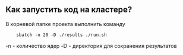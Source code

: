 ## Как запустить код на кластере?

В корневой папке проекта выполнить команду

		sbatch -n 20 -D ./results ./run.sh 

-n - количество ядер
-D - директория для сохранения результатов

